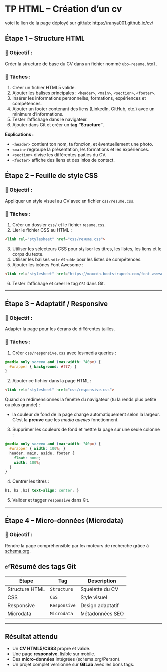 
# TP HTML – Création d’un cv

 voici le lien de la page déployé sur github:
  https://ranya001.github.io/cv/
## Étape 1 – Structure HTML

### 🔹 Objectif :
Créer la structure de base du CV dans un fichier nommé `ubo-resume.html`.

### 🔸 Tâches :
1. Créer un fichier HTML5 valide.
2. Ajouter les balises principales : `<header>`, `<main>`, `<section>`, `<footer>`.
3. Insérer les informations personnelles, formations, expériences et compétences.
4. Ajouter un footer contenant des liens (LinkedIn, GitHub, etc.) avec un minimum d’informations.
5. Tester l’affichage dans le navigateur.
6. Ajouter dans Git et créer un **tag “Structure”**.

**Explications :**
- `<header>` contient ton nom, ta fonction, et éventuellement une photo.
- `<main>` regroupe la présentation, les formations et les expériences.
- `<section>` divise les différentes parties du CV.
- `<footer>` affiche des liens et des infos de contact.


##  Étape 2 – Feuille de style CSS

### 🔹 Objectif :
Appliquer un style visuel au CV avec un fichier `css/resume.css`.

### 🔸 Tâches :
1. Créer un dossier `css/` et le fichier `resume.css`.
2. Lier le fichier CSS au HTML :
```html
<link rel="stylesheet" href="css/resume.css">
```
3. Utiliser les sélecteurs CSS pour styliser les titres, les listes, les liens et le corps du texte.
4. Utiliser les balises `<dt>` et `<dd>` pour les listes de compétences.
5. Ajouter les icônes Font Awesome :
```html
<link rel="stylesheet" href="https://maxcdn.bootstrapcdn.com/font-awesome/4.4.0/css/font-awesome.min.css">
```
6. Tester l’affichage et créer le tag `CSS` dans Git.

---

## Étape 3 – Adaptatif / Responsive

### 🔹 Objectif :
Adapter la page pour les écrans de différentes tailles.

### 🔸 Tâches :
1. Créer `css/responsive.css` avec les media queries :
```css
@media only screen and (max-width: 740px) {
  #wrapper { background: #f77; }
}
```
2. Ajouter ce fichier dans la page HTML :
```html
<link rel="stylesheet" href="css/responsive.css">
```
Quand on redimensionnes la fenêtre du navigateur (tu la rends plus petite ou plus grande) :

-   la couleur de fond de la page change automatiquement selon la largeur.  
    C’est la **preuve** que les _media queries_ fonctionnent.
3. Supprimer les couleurs de fond et mettre la page sur une seule colonne :
```css
@media only screen and (max-width: 740px) {
  #wrapper { width: 100%; }
  header, main, aside, footer {
    float: none;
    width: 100%;
  }
}
```
4. Centrer les titres :
```css
h1, h2 ,h3{ text-align: center; }
```
5. Valider et tagger `responsive` dans Git.

---

##  Étape 4 – Micro-données (Microdata)

### 🔹 Objectif :
Rendre la page compréhensible par les moteurs de recherche grâce à [schema.org](https://schema.org).



## ✅Résumé des tags Git

| Étape | Tag | Description |
|--------|------|-------------|
| Structure HTML | `Structure` | Squelette du CV |
| CSS | `CSS` | Style visuel |
| Responsive | `Responsive` | Design adaptatif |
| Microdata | `Microdata` | Métadonnées SEO |

---

## Résultat attendu

- Un **CV HTML5/CSS3** propre et valide.  
- Une page **responsive**, lisible sur mobile.  
- Des **micro-données** intégrées (schema.org/Person).  
- Un projet complet versionné sur **GitLab** avec les bons tags.





